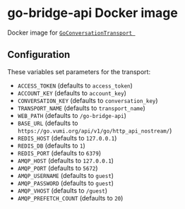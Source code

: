 # go-bridge-api Docker image
Docker image for [`GoConversationTransport `](https://github.com/praekelt/vumi/blob/develop/vumi/transports/vumi_bridge/vumi_bridge.py)

## Configuration

These variables set parameters for the transport:

* `ACCESS_TOKEN` (defaults to `access_token`)
* `ACCOUNT_KEY` (defaults to `account_key`)
* `CONVERSATION_KEY` (defaults to `conversation_key`)
* `TRANSPORT_NAME` (defaults to `transport_name`)
* `WEB_PATH` (defaults to `/go-bridge-api`)
* `BASE_URL` (defaults to `https://go.vumi.org/api/v1/go/http_api_nostream/`)
* `REDIS_HOST` (defaults to `127.0.0.1`)
* `REDIS_DB` (defaults to `1`)
* `REDIS_PORT` (defaults to `6379`)
* `AMQP_HOST` (defaults to `127.0.0.1`)
* `AMQP_PORT` (defaults to `5672`)
* `AMQP_USERNAME` (defaults to `guest`)
* `AMQP_PASSWORD` (defaults to `guest`)
* `AMQP_VHOST` (defaults to `/guest`)
* `AMQP_PREFETCH_COUNT` (defaults to `20`)
